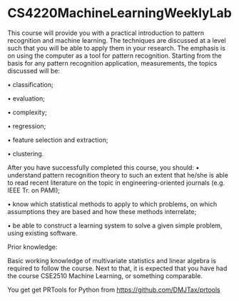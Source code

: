 # CS4220MachineLearningWeeklyLab

This course will provide you with a practical introduction to pattern recognition and machine learning. The techniques are discussed at a level such that you will be able to apply them in your research. The emphasis is on using the computer as a tool for pattern recognition. Starting from the basis for any pattern recognition application, measurements, the topics discussed will be:

• classification;

• evaluation;

• complexity;

• regression;

• feature selection and extraction;

• clustering.


After you have successfully completed this course, you should:
• understand pattern recognition theory to such an extent that he/she is able to read recent literature on the topic in engineering-oriented journals (e.g. IEEE Tr. on PAMI);

• know which statistical methods to apply to which problems, on which assumptions they are based and how these methods interrelate;

• be able to construct a learning system to solve a given simple problem, using existing software.


Prior knowledge:

Basic working knowledge of multivariate statistics and linear algebra is required to follow the course. Next to that, it is expected that you have had the course CSE2510 Machine Learning, or something comparable.


You get get PRTools for Python from https://github.com/DMJTax/prtools

